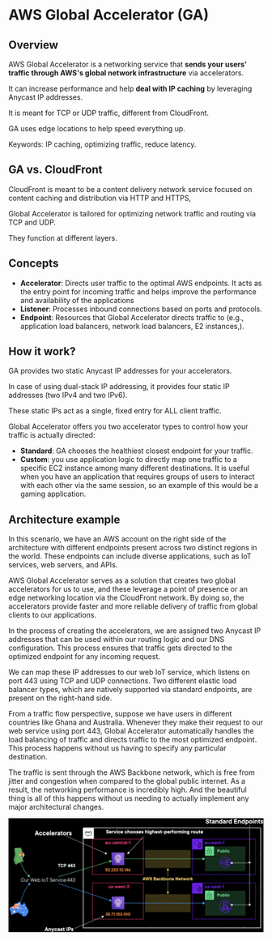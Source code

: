 # AWS Global Accelerator (GA)

## Overview

AWS Global Accelerator is a networking service that **sends your users' traffic through AWS's global network infrastructure** via accelerators.

It can increase performance and help **deal with IP caching** by leveraging Anycast IP addresses.

It is meant for TCP or UDP traffic, different from CloudFront.

GA uses edge locations to help speed everything up.

Keywords: IP caching, optimizing traffic, reduce latency.


## GA vs. CloudFront

CloudFront is meant to be a content delivery network service
focused on content caching and distribution
via HTTP and HTTPS,

Global Accelerator is tailored for optimizing network traffic and routing via TCP and UDP.

They function at different layers.


## Concepts

- **Accelerator**: Directs user traffic to the optimal AWS endpoints. It acts as the entry point for incoming traffic
and helps improve the performance
and availability of the applications
- **Listener**: Processes inbound connections based on ports and protocols.
- **Endpoint**: Resources that Global Accelerator directs traffic to (e.g., application load balancers,
network load balancers, E2 instances,).


## How it work?

GA provides two static Anycast IP addresses for your accelerators.

In case of using dual-stack IP addressing, it provides four static IP addresses (two IPv4 and two IPv6).

These static IPs act as a single, fixed entry for ALL client traffic.

Global Accelerator offers you two accelerator types
to control how your traffic is actually directed:
- **Standard**: GA chooses the healthiest closest endpoint for your traffic.
- **Custom**: you use application logic to directly map one traffic
to a specific EC2 instance among many different destinations. It is useful when you have an application that requires groups of users to interact with each other via the same session,
so an example of this would be a gaming application.


## Architecture example

In this scenario, we have an AWS account on the right side of the architecture with different endpoints present across two distinct regions in the world. These endpoints can include diverse applications, such as IoT services, web servers, and APIs. 

AWS Global Accelerator serves as a solution that creates two global accelerators for us to use, and these leverage a point of presence or an edge networking location via the CloudFront network. By doing so, the accelerators provide faster and more reliable delivery of traffic from global clients to our applications. 

In the process of creating the accelerators, we are assigned two Anycast IP addresses that can be used within our routing logic and our DNS configuration. This process ensures that traffic gets directed to the optimized endpoint for any incoming request. 

We can map these IP addresses to our web IoT service, which listens on port 443 using TCP and UDP connections. Two different elastic load balancer types, which are natively supported via standard endpoints, are present on the right-hand side. 

From a traffic flow perspective, suppose we have users in different countries like Ghana and Australia. Whenever they make their request to our web service using port 443, Global Accelerator automatically handles the load balancing of traffic and directs traffic to the most optimized endpoint. This process happens without us having to specify any particular destination. 

The traffic is sent through the AWS Backbone network, which is free from jitter and congestion when compared to the global public internet. As a result, the networking performance is incredibly high. And the beautiful thing is all of this happens
without us needing to actually implement
any major architectural changes.

![](./images/ga-arch.png)